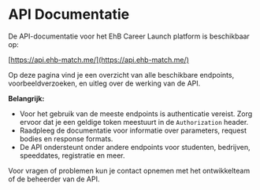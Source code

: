# API Documentatie

De API-documentatie voor het EhB Career Launch platform is beschikbaar op:

[https://api.ehb-match.me/](https://api.ehb-match.me/)

Op deze pagina vind je een overzicht van alle beschikbare endpoints, voorbeeldverzoeken, en uitleg over de werking van de API.

**Belangrijk:**
- Voor het gebruik van de meeste endpoints is authenticatie vereist. Zorg ervoor dat je een geldige token meestuurt in de `Authorization` header.
- Raadpleeg de documentatie voor informatie over parameters, request bodies en response formats.
- De API ondersteunt onder andere endpoints voor studenten, bedrijven, speeddates, registratie en meer.

Voor vragen of problemen kun je contact opnemen met het ontwikkelteam of de beheerder van de API.